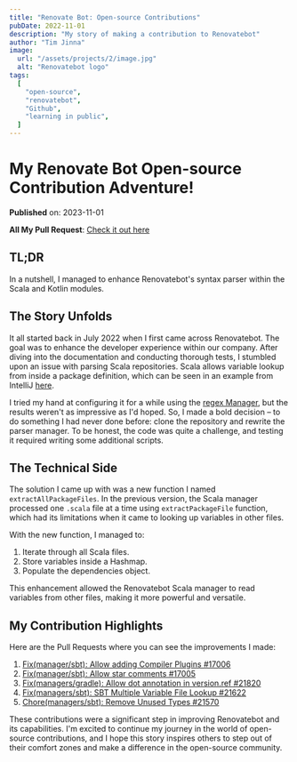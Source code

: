 ```yaml
---
title: "Renovate Bot: Open-source Contributions"
pubDate: 2022-11-01
description: "My story of making a contribution to Renovatebot"
author: "Tim Jinna"
image:
  url: "/assets/projects/2/image.jpg"
  alt: "Renovatebot logo"
tags:
  [
    "open-source",
    "renovatebot",
    "Github",
    "learning in public",
  ]
---
```


# My Renovate Bot Open-source Contribution Adventure!

<!-- ![Pic](https://docs.astro.build/assets/full-logo-light.png) -->

**Published** on: 2023-11-01

**All My Pull Request**: [Check it out here](https://github.com/renovatebot/renovate/pulls?q=is%3Apr+author%3Acjtim+)

## TL;DR

In a nutshell, I managed to enhance Renovatebot's syntax parser within the Scala and Kotlin modules.

## The Story Unfolds

It all started back in July 2022 when I first came across Renovatebot. The goal was to enhance the developer experience within our company. After diving into the documentation and conducting thorough tests, I stumbled upon an issue with parsing Scala repositories. Scala allows variable lookup from inside a package definition, which can be seen in an example from IntelliJ [here](https://github.com/JetBrains/intellij-scala/blob/76efc6cfa54909926542d0138492d52a22aa65e3/project/dependencies.scala#L4).

I tried my hand at configuring it for a while using the [regex Manager](https://docs.renovatebot.com/modules/manager/regex/), but the results weren't as impressive as I'd hoped. So, I made a bold decision – to do something I had never done before: clone the repository and rewrite the parser manager. To be honest, the code was quite a challenge, and testing it required writing some additional scripts.

## The Technical Side

The solution I came up with was a new function I named `extractAllPackageFiles`. In the previous version, the Scala manager processed one `.scala` file at a time using `extractPackageFile` function, which had its limitations when it came to looking up variables in other files. 

With the new function, I managed to:

1. Iterate through all Scala files.
2. Store variables inside a Hashmap.
3. Populate the dependencies object.

This enhancement allowed the Renovatebot Scala manager to read variables from other files, making it more powerful and versatile.

## My Contribution Highlights

Here are the Pull Requests where you can see the improvements I made:

1. [Fix(manager/sbt): Allow adding Compiler Plugins #17006](https://github.com/renovatebot/renovate/pull/17006)
2. [Fix(manager/sbt): Allow star comments #17005](https://github.com/renovatebot/renovate/pull/17005)
3. [Fix(managers/gradle): Allow dot annotation in version.ref #21820](https://github.com/renovatebot/renovate/pull/21820)
4. [Fix(managers/sbt): SBT Multiple Variable File Lookup #21622](https://github.com/renovatebot/renovate/pull/21622)
5. [Chore(managers/sbt): Remove Unused Types #21570](https://github.com/renovatebot/renovate/pull/21570)

These contributions were a significant step in improving Renovatebot and its capabilities. I'm excited to continue my journey in the world of open-source contributions, and I hope this story inspires others to step out of their comfort zones and make a difference in the open-source community.
